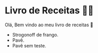 # Livro de Receitas :man_cook:

Olá, Bem vindo ao meu livro de receitas :wave:

- Strogonoff de frango.
- Pavê.
- Pavê sem teste.

